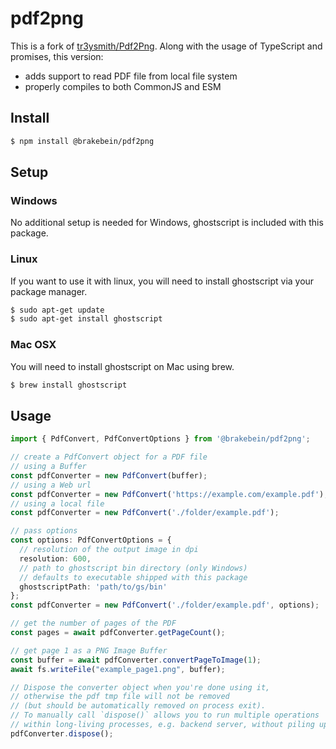 # pdf2png

This is a fork of [tr3ysmith/Pdf2Png](https://github.com/tr3ysmith/Pdf2Png).
Along with the usage of TypeScript and promises, this version:

- adds support to read PDF file from local file system
- properly compiles to both CommonJS and ESM

## Install

```bash
$ npm install @brakebein/pdf2png
```

## Setup

### Windows

No additional setup is needed for Windows, ghostscript is included with this package.

### Linux

If you want to use it with linux, you will need to install ghostscript via your package manager.

```bash
$ sudo apt-get update
$ sudo apt-get install ghostscript
```

### Mac OSX

You will need to install ghostscript on Mac using brew.

```bash
$ brew install ghostscript
```

## Usage

```typescript
import { PdfConvert, PdfConvertOptions } from '@brakebein/pdf2png';

// create a PdfConvert object for a PDF file
// using a Buffer
const pdfConverter = new PdfConvert(buffer);
// using a Web url
const pdfConverter = new PdfConvert('https://example.com/example.pdf');
// using a local file
const pdfConverter = new PdfConvert('./folder/example.pdf');

// pass options
const options: PdfConvertOptions = {
  // resolution of the output image in dpi
  resolution: 600,
  // path to ghostscript bin directory (only Windows)
  // defaults to executable shipped with this package
  ghostscriptPath: 'path/to/gs/bin'
};
const pdfConverter = new PdfConvert('./folder/example.pdf', options);

// get the number of pages of the PDF
const pages = await pdfConverter.getPageCount();

// get page 1 as a PNG Image Buffer
const buffer = await pdfConverter.convertPageToImage(1);
await fs.writeFile("example_page1.png", buffer);

// Dispose the converter object when you're done using it, 
// otherwise the pdf tmp file will not be removed
// (but should be automatically removed on process exit).
// To manually call `dispose()` allows you to run multiple operations
// within long-living processes, e.g. backend server, without piling up tmp files.
pdfConverter.dispose();
```
